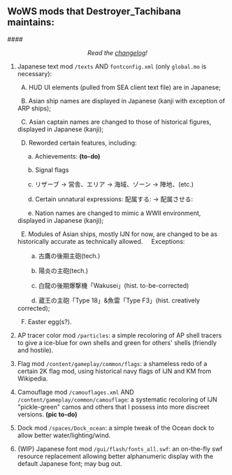 ## WoWS mods that Destroyer_Tachibana maintains:

####*<p align="center">Read the [changelog](https://github.com/tachibana-J/res_mods/blob/master/CHANGELOG.md)!</p>*

1. Japanese text mod `/texts` AND `fontconfig.xml` (only `global.mo` is necessary):
    
    &nbsp;&nbsp;A. HUD UI elements (pulled from SEA client text file) are in Japanese;
    
    &nbsp;&nbsp;B. Asian ship names are displayed in Japanese (kanji with exception of ARP ships);
    
    &nbsp;&nbsp;C. Asian captain names are changed to those of historical figures, displayed in Japanese (kanji);
    
    &nbsp;&nbsp;D. Reworded certain features, including:

    &nbsp;&nbsp;&nbsp;&nbsp;&nbsp;&nbsp;a. Achievements: **(to-do)**
    
    &nbsp;&nbsp;&nbsp;&nbsp;&nbsp;&nbsp;b. Signal flags
      
    &nbsp;&nbsp;&nbsp;&nbsp;&nbsp;&nbsp;c. リザーブ → 営舎、エリア → 海域、ゾーン → 陣地、(etc.)
      
    &nbsp;&nbsp;&nbsp;&nbsp;&nbsp;&nbsp;d. Certain unnatural expressions: 配属する: → 配属させる:
    
    &nbsp;&nbsp;&nbsp;&nbsp;&nbsp;&nbsp;e. Nation names are changed to mimic a WWII environment, displayed in Japanese (kanji);
      
    &nbsp;&nbsp;E. Modules of Asian ships, mostly IJN for now, are changed to be as historically accurate as technically allowed. 
    &nbsp;&nbsp;&nbsp;&nbsp;Exceptions:
    
    &nbsp;&nbsp;&nbsp;&nbsp;&nbsp;&nbsp;&nbsp;&nbsp;a. 古鷹の後期主砲(tech.)
        
    &nbsp;&nbsp;&nbsp;&nbsp;&nbsp;&nbsp;&nbsp;&nbsp;b. 陽炎の主砲(tech.)
        
    &nbsp;&nbsp;&nbsp;&nbsp;&nbsp;&nbsp;&nbsp;&nbsp;c. 白龍の後期爆撃機「Wakusei」(hist. to-be-corrected)
        
    &nbsp;&nbsp;&nbsp;&nbsp;&nbsp;&nbsp;&nbsp;&nbsp;d. 蔵王の主砲「Type 18」&魚雷「Type F3」(hist. creatively corrected);
      
    &nbsp;&nbsp;F. Easter egg(s?).
    

2. AP tracer color mod `/particles`: a simple recoloring of AP shell tracers to give a ice-blue for own shells and green for others' shells (friendly and hostile).

3. Flag mod `/content/gameplay/common/flags`: a shameless redo of a certain 2K flag mod, using historical navy flags of IJN and KM from Wikipedia.

4. Camouflage mod `/camouflages.xml` AND `/content/gameplay/common/camouflage`: a systematic recoloring of IJN "pickle-green" camos and others that I possess into more discreet versions. **(pic to-do)**

5. Dock mod `/spaces/Dock_ocean`: a simple tweak of the Ocean dock to allow better water/lighting/wind.

6. {WIP} Japanese font mod `/gui/flash/fonts_all.swf`: an on-the-fly swf resource replacement allowing better alphanumeric display with the default Japanese font; may bug out.
